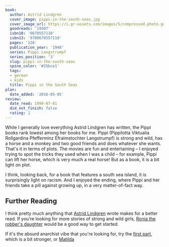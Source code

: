 ```yaml
---
book:
  author: Astrid Lindgren
  cover_image: pippi-in-the-south-seas.jpg
  cover_image_url: https://i.gr-assets.com/images/S/compressed.photo.goodreads.com/books/1348636160l/19307.jpg
  goodreads: '19307'
  isbn10: '0670557110'
  isbn13: '9780670557110'
  pages: '126'
  publication_year: '1948'
  series: Pippi Langstrumpf
  series_position: '3'
  slug: pippi-in-the-south-seas
  spine_color: '#25bce1'
  tags:
  - german
  - kids
  title: Pippi in the South Seas
plan:
  date_added: '2016-05-05'
review:
  date_read: 1999-07-01
  did_not_finish: false
  rating: 2
---
```


While I generally love everything Astrid Lindgren has written, the Pippi books rank lowest among her books for me. Pippi
(Pippilotta Viktualia Rollgardina Pfefferminz Efraimstochter Langstrumpf) is strong and wild, has a horse and a monkey
and two good friends and does whatever she wants. That's it in terms of plots. The movies are fun and entertaining – I
enjoyed trying to spot the tricks they used when I was a child – for example, Pippi can lift her horse, which is very
much a real horse! But as a book, it is a bit light on plot.

I think, looking back, for a book that features a south sea island, it is surprisingly light on racism. And I enjoyed
the ending, where Pippi and her friends take a pill against growing up, in a very matter-of-fact way.

## Further Reading

I think pretty much anything that [Astrid Lindgren](https://books.rixx.de/reviews/by-author/#Astrid%20Lindgren) wrote
makes for a better read. If you're looking for more stories of strong and wild girls, [Ronia the robber's
daughter](https://books.rixx.de/reviews/2001/ronia-the-robbers-daughter/) would be a good way to get started.

If it's the absurd anarchist vibe that you're looking for, try the [first
part](https://books.rixx.de/reviews/2001/pippi-langstrumpf), which is a bit stronger, or
[Matilda](https://books.rixx.de/reviews/2004/matilda)
